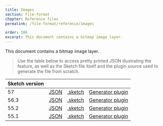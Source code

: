 ```yaml
---
title: Images
section: file-format
chapter: Reference files
permalink: /file-format/reference/images

order: 106
excerpt: This document contains a bitmap image layer.
---
```


This document contains a bitmap image layer.

> Use the table below to access pretty printed JSON illustrating the feature, as well as the Sketch file itself and the plugin source used to generate the file from scratch.

| Sketch version |                                                                                                     |                                                                                                               |                                                                                                                                            |
| -------------- | --------------------------------------------------------------------------------------------------- | ------------------------------------------------------------------------------------------------------------- | ------------------------------------------------------------------------------------------------------------------------------------------ |
| 57             | [JSON](https://github.com/BohemianCoding/SketchAPI/tree/develop/reference-files/57/images/output)   | [.sketch](https://github.com/BohemianCoding/SketchAPI/tree/develop/reference-files/57/images/output.sketch)   | [Generator plugin](https://github.com/BohemianCoding/SketchAPI/tree/develop/reference-files/plugin.sketchplugin/Contents/Sketch/images.js) |
| 56.3           | [JSON](https://github.com/BohemianCoding/SketchAPI/tree/develop/reference-files/56.3/images/output) | [.sketch](https://github.com/BohemianCoding/SketchAPI/tree/develop/reference-files/56.3/images/output.sketch) | [Generator plugin](https://github.com/BohemianCoding/SketchAPI/tree/develop/reference-files/plugin.sketchplugin/Contents/Sketch/images.js) |
| 55.2           | [JSON](https://github.com/BohemianCoding/SketchAPI/tree/develop/reference-files/55.2/images/output) | [.sketch](https://github.com/BohemianCoding/SketchAPI/tree/develop/reference-files/55.2/images/output.sketch) | [Generator plugin](https://github.com/BohemianCoding/SketchAPI/tree/develop/reference-files/plugin.sketchplugin/Contents/Sketch/images.js) |
| 55.1           | [JSON](https://github.com/BohemianCoding/SketchAPI/tree/develop/reference-files/55.1/images/output) | [.sketch](https://github.com/BohemianCoding/SketchAPI/tree/develop/reference-files/55.1/images/output.sketch) | [Generator plugin](https://github.com/BohemianCoding/SketchAPI/tree/develop/reference-files/plugin.sketchplugin/Contents/Sketch/images.js) |

